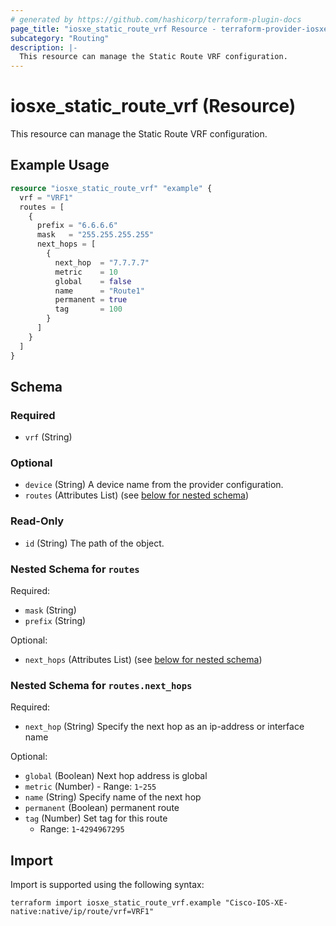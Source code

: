 ```yaml
---
# generated by https://github.com/hashicorp/terraform-plugin-docs
page_title: "iosxe_static_route_vrf Resource - terraform-provider-iosxe"
subcategory: "Routing"
description: |-
  This resource can manage the Static Route VRF configuration.
---
```


# iosxe_static_route_vrf (Resource)

This resource can manage the Static Route VRF configuration.

## Example Usage

```terraform
resource "iosxe_static_route_vrf" "example" {
  vrf = "VRF1"
  routes = [
    {
      prefix = "6.6.6.6"
      mask   = "255.255.255.255"
      next_hops = [
        {
          next_hop  = "7.7.7.7"
          metric    = 10
          global    = false
          name      = "Route1"
          permanent = true
          tag       = 100
        }
      ]
    }
  ]
}
```

<!-- schema generated by tfplugindocs -->
## Schema

### Required

- `vrf` (String)

### Optional

- `device` (String) A device name from the provider configuration.
- `routes` (Attributes List) (see [below for nested schema](#nestedatt--routes))

### Read-Only

- `id` (String) The path of the object.

<a id="nestedatt--routes"></a>
### Nested Schema for `routes`

Required:

- `mask` (String)
- `prefix` (String)

Optional:

- `next_hops` (Attributes List) (see [below for nested schema](#nestedatt--routes--next_hops))

<a id="nestedatt--routes--next_hops"></a>
### Nested Schema for `routes.next_hops`

Required:

- `next_hop` (String) Specify the next hop as an ip-address or interface name

Optional:

- `global` (Boolean) Next hop address is global
- `metric` (Number) - Range: `1`-`255`
- `name` (String) Specify name of the next hop
- `permanent` (Boolean) permanent route
- `tag` (Number) Set tag for this route
  - Range: `1`-`4294967295`

## Import

Import is supported using the following syntax:

```shell
terraform import iosxe_static_route_vrf.example "Cisco-IOS-XE-native:native/ip/route/vrf=VRF1"
```

